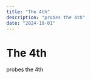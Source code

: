 ```yaml
---
title: "The 4th"
description: "probes the 4th"
date: "2024-10-01"
---
```


# The 4th

probes the 4th
